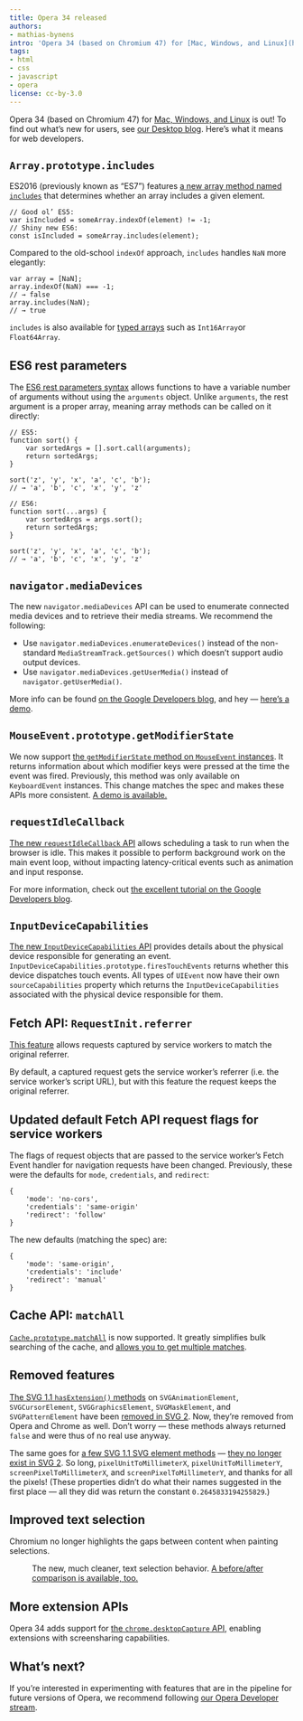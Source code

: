```yaml
---
title: Opera 34 released
authors:
- mathias-bynens
intro: 'Opera 34 (based on Chromium 47) for [Mac, Windows, and Linux](http://www.opera.com/computer) is out! To find out what’s new for users, see our [Desktop](http://blogs.opera.com/desktop/2015/12/opera-34-technology-help/) blog. Here’s what it means for web developers.'
tags:
- html
- css
- javascript
- opera
license: cc-by-3.0
---
```


Opera 34 (based on Chromium 47) for [Mac, Windows, and Linux](http://www.opera.com/computer) is out! To find out what’s new for users, see [our Desktop blog](http://blogs.opera.com/desktop/2015/12/opera-34-technology-help/). Here’s what it means for web developers.

## `Array.prototype.includes`

ES2016 (previously known as “ES7”) features [a new array method named `includes`](https://tc39.github.io/Array.prototype.includes/) that determines whether an array includes a given element.

	// Good ol’ ES5:
	var isIncluded = someArray.indexOf(element) != -1;
	// Shiny new ES6:
	const isIncluded = someArray.includes(element);

Compared to the old-school `indexOf` approach, `includes` handles `NaN` more elegantly:

	var array = [NaN];
	array.indexOf(NaN) === -1;
	// → false
	array.includes(NaN);
	// → true

`includes` is also available for [typed arrays](https://developer.mozilla.org/en-US/docs/Web/JavaScript/Typed_arrays#Typed_array_views) such as `Int16Array`or `Float64Array`.

## ES6 rest parameters

The [ES6 rest parameters syntax](https://tc39.github.io/ecma262/#sec-function-definitions) allows functions to have a variable number of arguments without using the `arguments` object. Unlike `arguments`, the rest argument is a proper array, meaning array methods can be called on it directly:

	// ES5:
	function sort() {
		var sortedArgs = [].sort.call(arguments);
		return sortedArgs;
	}

	sort('z', 'y', 'x', 'a', 'c', 'b');
	// → 'a', 'b', 'c', 'x', 'y', 'z'

	// ES6:
	function sort(...args) {
		var sortedArgs = args.sort();
		return sortedArgs;
	}

	sort('z', 'y', 'x', 'a', 'c', 'b');
	// → 'a', 'b', 'c', 'x', 'y', 'z'

## `navigator.mediaDevices`

The new `navigator.mediaDevices` API can be used to enumerate connected media devices and to retrieve their media streams. We recommend the following:

* Use `navigator.mediaDevices.enumerateDevices()` instead of the non-standard  `MediaStreamTrack.getSources()` which doesn’t support audio output devices.
* Use `navigator.mediaDevices.getUserMedia()` instead of `navigator.getUserMedia()`.

More info can be found [on the Google Developers blog](https://developers.google.com/web/updates/2015/10/media-devices), and hey — [here’s a demo](https://webrtc.github.io/samples/src/content/devices/input-output/).

## `MouseEvent.prototype.getModifierState`

We now support [the `getModifierState` method on `MouseEvent` instances](https://w3c.github.io/uievents/#widl-MouseEvent-getModifierState). It returns information about which modifier keys were pressed at the time the event was fired. Previously, this method was only available on `KeyboardEvent` instances. This change matches the spec and makes these APIs more consistent. [A demo is available.](https://googlechrome.github.io/samples/mouseevent-get-modifier-state/)

## `requestIdleCallback`

[The new `requestIdleCallback` API](https://w3c.github.io/requestidlecallback/) allows scheduling a task to run when the browser is idle. This makes it possible to perform background work on the main event loop, without impacting latency-critical events such as animation and input response.

For more information, check out [the excellent tutorial on the Google Developers blog](https://developers.google.com/web/updates/2015/08/using-requestidlecallback).

## `InputDeviceCapabilities`

[The new `InputDeviceCapabilities` API](https://rbyers.github.io/InputDevice/) provides details about the physical device responsible for generating an event. `InputDeviceCapabilities.prototype.firesTouchEvents` returns whether this device dispatches touch events. All types of `UIEvent` now have their own `sourceCapabilities` property which returns the `InputDeviceCapabilities` associated with the physical device responsible for them.

## Fetch API: `RequestInit.referrer`

[This feature](https://github.com/google/Chrome.Docs/blob/master/m47/Request_Constructor_Additions.md) allows requests captured by service workers to match the original referrer.

By default, a captured request gets the service worker’s referrer (i.e. the service worker’s script URL), but with this feature the request keeps the original referrer.

## Updated default Fetch API request flags for service workers

The flags of request objects that are passed to the service worker’s Fetch Event handler for navigation requests have been changed. Previously, these were the defaults for `mode`, `credentials`, and `redirect`:

	{
		'mode': 'no-cors',
		'credentials': 'same-origin'
		'redirect': 'follow'
	}

The new defaults (matching the spec) are:

	{
		'mode': 'same-origin',
		'credentials': 'include'
		'redirect': 'manual'
	}

## Cache API: `matchAll`

[`Cache.prototype.matchAll`](https://slightlyoff.github.io/ServiceWorker/spec/service_worker/#cache-matchall) is now supported. It greatly simplifies bulk searching of the cache, and [allows you to get multiple matches](https://developers.google.com/web/updates/2015/09/updates-to-cache-api#cachematchall-coming-to-chrome-47).

## Removed features

[The SVG 1.1 `hasExtension()` methods](http://www.w3.org/TR/SVG11/types.html#InterfaceSVGTests) on `SVGAnimationElement`, `SVGCursorElement`, `SVGGraphicsElement`, `SVGMaskElement`, and `SVGPatternElement` have been [removed in SVG 2](http://www.w3.org/TR/SVG2/types.html#InterfaceSVGTests). Now, they’re removed from Opera and Chrome as well. Don’t worry — these methods always returned `false` and were thus of no real use anyway.

The same goes for [a few SVG 1.1 SVG element methods](http://www.w3.org/TR/SVG11/struct.html#InterfaceSVGSVGElement) — [they no longer exist in SVG 2](http://www.w3.org/TR/SVG2/struct.html#InterfaceSVGSVGElement). So long, `pixelUnitToMillimeterX`, `pixelUnitToMillimeterY`, `screenPixelToMillimeterX`, and `screenPixelToMillimeterY`, and thanks for all the pixels! (These properties didn’t do what their names suggested in the first place — all they did was return the constant `0.2645833194255829`.)

## Improved text selection

Chromium no longer highlights the gaps between content when painting selections.

<figure>
	<a href="{{ page.id }}/selection.jpg">
		<img src="{{ page.id }}/selection-crop.jpg" alt="">
	</a>
	<figcaption>The new, much cleaner, text selection behavior. <a href="{{ page.id }}/selection.jpg">A before/after comparison is available, too.</a></figcaption>
</figure>

## More extension APIs

Opera 34 adds support for [the `chrome.desktopCapture` API](https://developer.chrome.com/extensions/desktopCapture), enabling extensions with screensharing capabilities.

## What’s next?

If you’re interested in experimenting with features that are in the pipeline for future versions of Opera, we recommend following [our Opera Developer stream](http://www.opera.com/developer).
